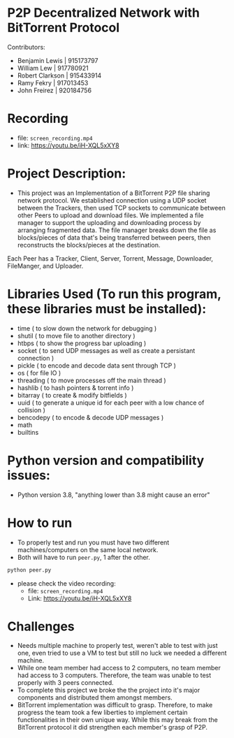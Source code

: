 # P2P Decentralized Network with BitTorrent Protocol

Contributors:

* Benjamin Lewis | 915173797
* William Lew | 917780921
* Robert Clarkson | 915433914
* Ramy Fekry | 917013453
* John Freirez | 920184756

# Recording
* file: `screen_recording.mp4`
* link: https://youtu.be/iH-XQL5xXY8

# Project Description:
* This project was an Implementation of a BitTorrent P2P file sharing network protocol. We established connection using a UDP socket between the Trackers, then used TCP sockets to communicate between other Peers to upload and download files. We implemented a file manager to support the uploading and downloading process by arranging fragmented data. The file manager breaks down the file as blocks/pieces of data that's being transferred between peers, then reconstructs the blocks/pieces at the destination. 

Each Peer has a Tracker, Client, Server, Torrent, Message, Downloader, FileManger, and Uploader.

# Libraries Used (To run this program, these libraries must be installed):
* time  ( to slow down the network for debugging )
* shutil  ( to move file to another directory )
* htbps   ( to show the progress bar uploading )
* socket ( to send UDP messages as well as create a persistant connection )
* pickle ( to encode and decode data sent through TCP )
* os ( for file IO )
* threading ( to move processes off the main thread )
* hashlib ( to hash pointers & torrent info )
* bitarray ( to create & modify bitfields )
* uuid ( to generate a unique id for each peer with a low chance of collision )
* bencodepy ( to encode & decode UDP messages )
* math
* builtins

# Python version and compatibility issues:
* Python version 3.8, "anything lower than 3.8 might cause an error" 

# How to run
* To properly test and run you must have two different machines/computers on the same local network.
* Both will have to run `peer.py`, 1 after the other.

```python
python peer.py
```
* please check the video recording:
  * file: `screen_recording.mp4`
  * Link: https://youtu.be/iH-XQL5xXY8

# Challenges 

* Needs multiple machine to properly test, weren't able to test with just one, even tried to use a VM to test but still no luck we needed a different machine.
* While one team member had access to 2 computers, no team member had access to 3 computers. Therefore, the team was unable to test properly with 3 peers connected.
* To complete this project we broke the the project into it's major components and distributed them amongst members.
* BitTorrent implementation was difficult to grasp. Therefore, to make progress the team took a few liberties to implement certain functionalities in their own unique way. While this may break from the BitTorrent protocol it did strengthen each member's grasp of P2P.
